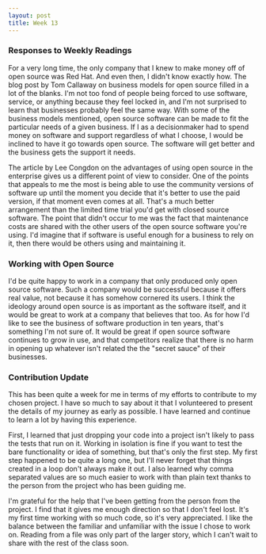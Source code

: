 ```yaml
---
layout: post
title: Week 13
---
```



### Responses to Weekly Readings

For a very long time, the only company that I knew to make money off of open source was Red Hat. And even then, I didn't know exactly how. The blog post by Tom Callaway on business models for open source filled in a lot of the blanks. I'm not too fond of people being forced to use software, service, or anything because they feel locked in, and I'm not surprised to learn that businesses probably feel the same way. With some of the business models mentioned, open source software can be made to fit the particular needs of a given business. If I as a decisionmaker had to spend money on software and support regardless of what I choose, I would be inclined to have it go towards open source. The software will get better and the business gets the support it needs.

The article by Lee Congdon on the advantages of using open source in the enterprise gives us a different point of view to consider. One of the points that appeals to me the most is being able to use the community versions of software up until the moment you decide that it's better to use the paid version, if that moment even comes at all. That's a much better arrangement than the limited time trial you'd get with closed source software. The point that didn't occur to me was the fact that maintenance costs are shared with the other users of the open source software you're using. I'd imagine that if software is useful enough for a business to rely on it, then there would be others using and maintaining it.

### Working with Open Source

I'd be quite happy to work in a company that only produced only open source software. Such a company would be successful because it offers real value, not because it has somehow cornered its users. I think the ideology around open source is as important as the software itself, and it would be great to work at a company that believes that too. As for how I'd like to see the business of software production in ten years, that's something I'm not sure of. It would be great if open source software continues to grow in use, and that competitors realize that there is  no harm in opening up whatever isn't related the the "secret sauce" of their businesses.

### Contribution Update

This has been quite a week for me in terms of my efforts to contribute to my chosen project. I have so much to say about it that I volunteered to present the details of my journey as early as possible. I have learned and continue to learn a lot by having this experience. 

First, I learned that just dropping your code into a project isn't likely to pass the tests that run on it. Working in isolation is fine if you want to test the bare functionality or idea of something, but that's only the first step. My first step happened to be quite a long one, but I'll never forget that things created in a loop don't always make it out. I also learned why comma separated values are so much easier to work with than plain text thanks to the person from the project who has been guiding me. 

I'm grateful for the help that I've been getting from the person from the project. I find that it gives me enough direction so that I don't feel lost. It's my first time working with so much code, so it's very appreciated. I like the balance between the familiar and unfamiliar with the issue I chose to work on. Reading from a file was only part of the larger story, which I can't wait to share with the rest of the class soon.

